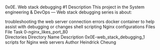 0x0E. Web stack debugging #1
Description
This project in the System engineering & DevOps ― Web stack debugging series is about:

troubleshooting the web server connection errors
docker container to help assist with debugging or changes
shell scripting
Nginx configurations
Files
File	Task
0-nginx_likes_port_80	
Directories
Directory Name	Description
0x0E-web_stack_debugging_1	scripts for Nginx web servers
Author
Heindrick Cheung
